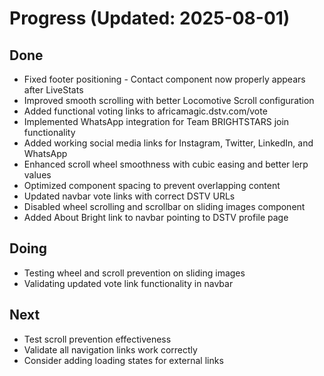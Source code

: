 # Progress (Updated: 2025-08-01)

## Done

- Fixed footer positioning - Contact component now properly appears after LiveStats
- Improved smooth scrolling with better Locomotive Scroll configuration
- Added functional voting links to africamagic.dstv.com/vote
- Implemented WhatsApp integration for Team BRIGHTSTARS join functionality
- Added working social media links for Instagram, Twitter, LinkedIn, and WhatsApp
- Enhanced scroll wheel smoothness with cubic easing and better lerp values
- Optimized component spacing to prevent overlapping content
- Updated navbar vote links with correct DSTV URLs
- Disabled wheel scrolling and scrollbar on sliding images component
- Added About Bright link to navbar pointing to DSTV profile page

## Doing

- Testing wheel and scroll prevention on sliding images
- Validating updated vote link functionality in navbar

## Next

- Test scroll prevention effectiveness
- Validate all navigation links work correctly
- Consider adding loading states for external links

